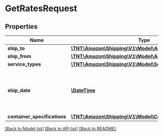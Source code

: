 # GetRatesRequest

## Properties
Name | Type | Description | Notes
------------ | ------------- | ------------- | -------------
**ship_to** | [**\TNT\Amazon\Shipping\V1\Model\Address**](Address.md) |  | 
**ship_from** | [**\TNT\Amazon\Shipping\V1\Model\Address**](Address.md) |  | 
**service_types** | [**\TNT\Amazon\Shipping\V1\Model\ServiceTypeList**](ServiceTypeList.md) |  | 
**ship_date** | [**\DateTime**](\DateTime.md) | The start date and time. This defaults to the current date and time. | [optional] 
**container_specifications** | [**\TNT\Amazon\Shipping\V1\Model\ContainerSpecificationList**](ContainerSpecificationList.md) |  | 

[[Back to Model list]](../README.md#documentation-for-models) [[Back to API list]](../README.md#documentation-for-api-endpoints) [[Back to README]](../README.md)


